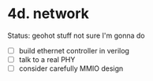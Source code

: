 # 4d. network

Status: geohot stuff not sure I'm gonna do

- [ ]  build ethernet controller in verilog
- [ ]  talk to a real PHY
- [ ]  consider carefully MMIO design